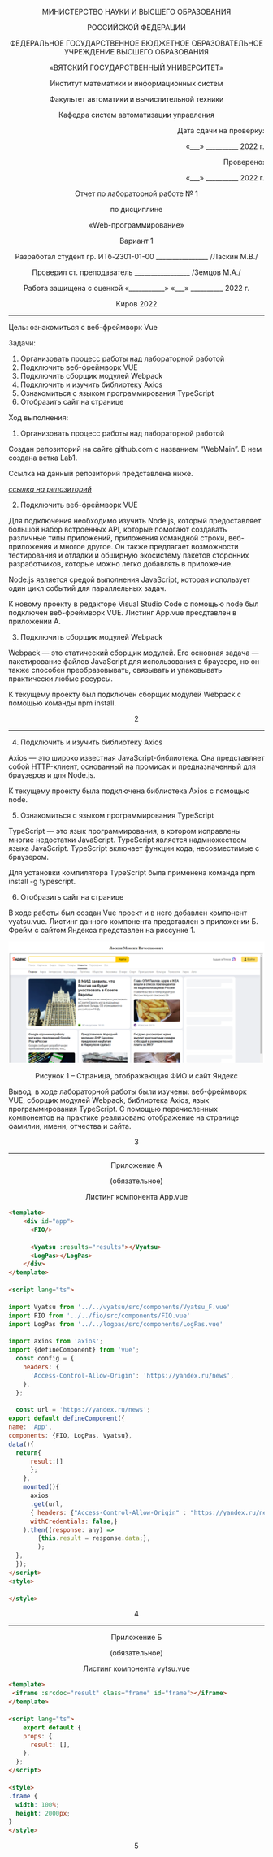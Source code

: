 <p align = center>МИНИСТЕРСТВО НАУКИ И ВЫСШЕГО ОБРАЗОВАНИЯ

<p align = center>РОССИЙСКОЙ ФЕДЕРАЦИИ

<p align = center>ФЕДЕРАЛЬНОЕ ГОСУДАРСТВЕННОЕ БЮДЖЕТНОЕ ОБРАЗОВАТЕЛЬНОЕ УЧРЕЖДЕНИЕ ВЫСШЕГО ОБРАЗОВАНИЯ

<p align = center>«ВЯТСКИЙ ГОСУДАРСТВЕННЫЙ УНИВЕРСИТЕТ»

<p align = center>Институт математики и информационных систем

<p align = center>Факультет автоматики и вычислительной техники

<p align = center>Кафедра систем автоматизации управления

<p align = right>Дата сдачи на проверку:

<p align = right>«___» __________ 2022 г.

<p align = right>Проверено:

<p align = right>«___» __________ 2022 г.

<p align = center>Отчет по лабораторной работе № 1

<p align = center>по дисциплине

<p align = center>«Web-программирование»

<p align = center>Вариант 1




<p align = center>Разработал студент гр. ИТб-2301-01-00 ________________ /Ласкин М.В./

<p align = center>Проверил ст. преподаватель _________________ /Земцов М.А./

<p align = center>Работа защищена с оценкой «___________» «___» __________ 2022 г.





<p align = center>Киров 2022

__________
Цель: ознакомиться с веб-фреймворк Vue

Задачи:

1. Организовать процесс работы над лабораторной работой
1. Подключить веб-фреймворк VUE
1. Подключить сборщик модулей Webpack
1. Подключить и изучить библиотеку Axios
1. Ознакомиться с языком программирования TypeScript
1. Отобразить сайт на странице

Ход выполнения:

1. Организовать процесс работы над лабораторной работой

Создан репозиторий на сайте github.com с названием “WebMain”. В нем создана ветка Lab1.

Ссылка на данный репозиторий представлена ниже.

*[ссылка на репозиторий](https://github.com/PMV-cute/WebMain.git)*

2. Подключить веб-фреймворк VUE

Для подключения необходимо изучить Node.js, который предоставляет большой набор встроенных API, которые помогают создавать различные типы приложений, приложения командной строки, веб-приложения и многое другое. Он также предлагает возможности тестирования и отладки и обширную экосистему пакетов сторонних разработчиков, которые можно легко добавлять в приложение.

Node.js является средой выполнения JavaScript, которая использует один цикл событий для параллельных задач.

К новому проекту в редакторе Visual Studio Code с помощью node был подключен веб-фреймворк VUE. Листинг App.vue пресдтавлен в приложении А.

3. Подключить сборщик модулей Webpack

Webpack — это статический сборщик модулей. Его основная задача — пакетирование файлов JavaScript для использования в браузере, но он также способен преобразовывать, связывать и упаковывать практически любые ресурсы.

К текущему проекту был подключен сборщик модулей Webpack с помощью команды npm install.

<p align = center>2

__________

4. Подключить и изучить библиотеку Axios

Axios — это широко известная JavaScript-библиотека. Она представляет собой HTTP-клиент, основанный на промисах и предназначенный для браузеров и для Node.js.


К текущему проекту была подключена библиотека Axios с помощью node.

5. Ознакомиться с языком программирования TypeScript

TypeScript — это язык программирования, в котором исправлены многие недостатки JavaScript. TypeScript является надмножеством языка JavaScript. TypeScript включает функции кода, несовместимые с браузером.

Для установки компилятора TypeScript была применена команда npm install -g typescript.

6. Отобразить сайт на странице

В ходе работы был создан Vue проект  и в него добавлен компонент vyatsu.vue. Листинг данного компонента представлен в приложении Б. Фрейм с сайтом Яндекса представлен на риссунке 1.

<p align=center><img src="./img/firstlab.png" alt="img"></p>

<p align = center>Рисунок 1 – Страница, отображающая ФИО и сайт Яндекс 

Вывод: в ходе лабораторной работы были изучены: веб-фреймворк VUE, сборщик модулей Webpack, библиотека Axios, язык программирования TypeScript. С помощью перечисленных компонентов на практике реализовано отображение на странице фамилии, имени, отчества и сайта.

<p align = center>3

__________

<p align = center>Приложение А

<p align = center>(обязательное)

<p align = center>Листинг компонента App.vue

```html
<template>
    <div id="app">
      <FIO/>
      
      <Vyatsu :results="results"></Vyatsu>
      <LogPas></LogPas>
    </div>
</template>

<script lang="ts">

import Vyatsu from '../../vyatsu/src/components/Vyatsu_F.vue'
import FIO from '../../fio/src/components/FIO.vue'
import LogPas from '../../logpas/src/components/LogPas.vue'

import axios from 'axios';
import {defineComponent} from 'vue';
  const config = {
    headers: {
      'Access-Control-Allow-Origin': 'https://yandex.ru/news',
    },
  };

  const url = 'https://yandex.ru/news';
export default defineComponent({
name: 'App',
components: {FIO, LogPas, Vyatsu},
data(){
  return{
      result:[]
      };
    },
    mounted(){
      axios
      .get(url,
      { headers: {"Access-Control-Allow-Origin" : "https://yandex.ru/news" },
      withCredentials: false,}
    ).then((response: any) =>
        {this.result = response.data;},
        ); 
  }, 
  });
</script>
<style>

</style>
```
<p align = center>4

__________

<p align = center>Приложение Б

<p align = center>(обязательное)

<p align = center>Листинг компонента vytsu.vue

```html
<template>
 <iframe :srcdoc="result" class="frame" id="frame"></iframe>
</template>

<script lang="ts">
    export default {
    props: {
      result: [],
    },
  };
</script>

<style>
.frame {
  width: 100%;
  height: 2000px;
}
</style>
```

<p align = center>5